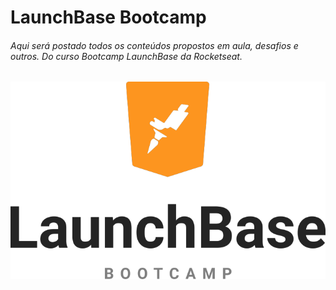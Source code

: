 # LaunchBase Bootcamp

###### Aqui será postado todos os conteúdos propostos em aula, desafios e outros. Do curso Bootcamp LaunchBase da Rocketseat.

<div align="center">
<img src="logo-lauchbase.png">
</div>